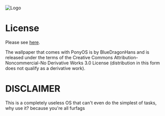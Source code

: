 ![Logo](hdd/usr/share/logo_login.png)

# License

Please see [here](http://github.com/klange/toaruos).

The wallpaper that comes with PonyOS is by BlueDragonHans and is released under the terms of the Creative Commons Attribution-Noncommercial-No Derivative Works 3.0 License (distribution in this form does not qualify as a derivative work).

# DISCLAIMER
This is a completely useless OS that can't even do the simplest of tasks, why use it?
because you're all furfags
